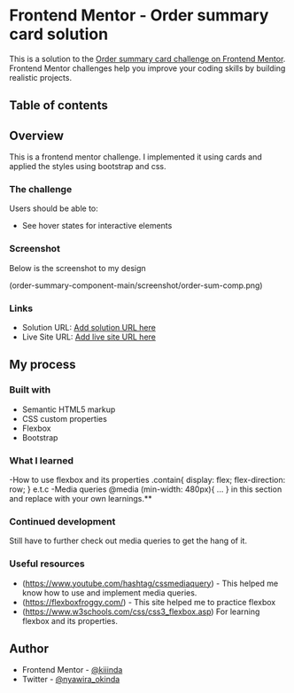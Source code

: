 # Frontend Mentor - Order summary card solution

This is a solution to the [Order summary card challenge on Frontend Mentor](https://www.frontendmentor.io/challenges/order-summary-component-QlPmajDUj). Frontend Mentor challenges help you improve your coding skills by building realistic projects. 

## Table of contents

## Overview
This is a frontend mentor challenge. I implemented it using cards and applied the styles using bootstrap and css.

### The challenge

Users should be able to:

- See hover states for interactive elements

### Screenshot
Below is the screenshot to my design

(order-summary-component-main/screenshot/order-sum-comp.png)


### Links

- Solution URL: [Add solution URL here](https://your-solution-url.com)
- Live Site URL: [Add live site URL here](https://your-live-site-url.com)

## My process

### Built with

- Semantic HTML5 markup
- CSS custom properties
- Flexbox
- Bootstrap

### What I learned
-How to use flexbox and its properties
  .contain{
  display: flex;
  flex-direction: row;
  }
  e.t.c
-Media queries
@media (min-width: 480px){
  ...
}
in this section and replace with your own learnings.**

### Continued development
Still have to further check out media queries to get the hang of it.


### Useful resources

- (https://www.youtube.com/hashtag/cssmediaquery) - This helped me know how to use and implement media queries.
- (https://flexboxfroggy.com/) - This site helped me to practice flexbox
- (https://www.w3schools.com/css/css3_flexbox.asp) For learning flexbox and its properties.

## Author

- Frontend Mentor - [@kiiinda](hhttps://www.frontendmentor.io/profile/kiiinda)
- Twitter - [@nyawira_okinda](https://twitter.com/nyawira_okinda)


